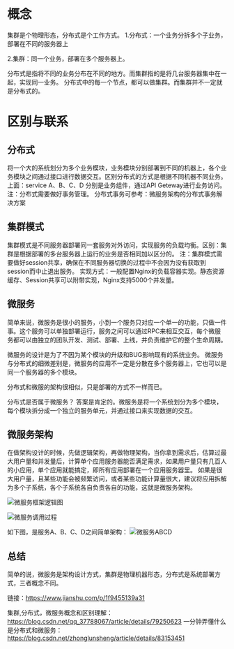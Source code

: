 # 概念
集群是个物理形态，分布式是个工作方式。
1.分布式：一个业务分拆多个子业务，部署在不同的服务器上

2.集群：同一个业务，部署在多个服务器上。

分布式是指将不同的业务分布在不同的地方。而集群指的是将几台服务器集中在一起，实现同一业务。
分布式中的每一个节点，都可以做集群。而集群并不一定就是分布式的。


# 区别与联系
## 分布式
将一个大的系统划分为多个业务模块，业务模块分别部署到不同的机器上，各个业务模块之间通过接口进行数据交互。区别分布式的方式是根据不同机器不同业务。
上面：service A、B、C、D 分别是业务组件，通过API Geteway进行业务访问。
注：分布式需要做好事务管理。
分布式事务可参考：微服务架构的分布式事务解决方案

## 集群模式

集群模式是不同服务器部署同一套服务对外访问，实现服务的负载均衡。区别：集群是根据部署的多台服务器上运行的业务是否相同加以区分的。
注：集群模式需要做好session共享，确保在不同服务器切换的过程中不会因为没有获取到session而中止退出服务。
实现方式：一般配置Nginx的负载容器实现。静态资源缓存、Session共享可以附带实现，Nginx支持5000个并发量。


## 微服务
简单来说，微服务是很小的服务，小到一个服务只对应一个单一的功能，只做一件事。这个服务可以单独部署运行，服务之间可以通过RPC来相互交互，每个微服务都可以由独立的团队开发、测试、部署、上线，并负责维护它的整个生命周期。

微服务的设计是为了不因为某个模块的升级和BUG影响现有的系统业务。
微服务与分布式的细微差别是，微服务的应用不一定是分散在多个服务器上，它也可以是同一个服务器的多个模块。

分布式和微服的架构很相似，只是部署的方式不一样而已。

分布式是否属于微服务？
答案是肯定的。微服务是将一个系统划分为多个模块，每个模块拆分成一个独立的服务单元，并通过接口来实现数据的交互。

## 微服务架构

在做架构设计的时候，先做逻辑架构，再做物理架构，当你拿到需求后，估算过最大用户量和并发量后，计算单个应用服务器能否满足需求，如果用户量只有几百人的小应用，单个应用就能搞定，即所有应用部署在一个应用服务器里。
如果是很大用户量，且某些功能会被频繁访问，或者某些功能计算量很大，建议将应用拆解为多个子系统，各个子系统各自负责各自的功能，这就是微服务架构。

![微服务框架逻辑图](http://upload.i20forever.cn/blog/181018/Fm6DdKka3H.png?imageslim "微服务框架")

![微服务调用过程](http://upload.i20forever.cn/blog/181018/1jJHaAmjli.png?imageslim)

如下图，是服务A、B、C、D之间简单架构：
![微服务ABCD](http://upload.i20forever.cn/blog/181018/c5Al4E6mFd.png?imageslim)

## 总结
简单的说，微服务是架构设计方式，集群是物理机器形态，分布式是系统部署方式，三者概念不同。





链接：https://www.jianshu.com/p/1f9455139a31


集群,分布式，微服务概念和区别理解：https://blog.csdn.net/qq_37788067/article/details/79250623
一分钟弄懂什么是分布式和微服务：https://blog.csdn.net/zhonglunsheng/article/details/83153451

